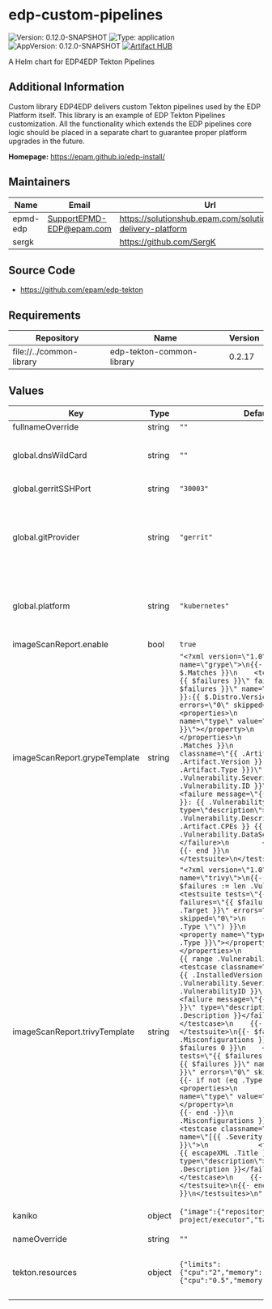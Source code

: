 # edp-custom-pipelines

![Version: 0.12.0-SNAPSHOT](https://img.shields.io/badge/Version-0.12.0--SNAPSHOT-informational?style=flat-square) ![Type: application](https://img.shields.io/badge/Type-application-informational?style=flat-square) ![AppVersion: 0.12.0-SNAPSHOT](https://img.shields.io/badge/AppVersion-0.12.0--SNAPSHOT-informational?style=flat-square)
[![Artifact HUB](https://img.shields.io/endpoint?url=https://artifacthub.io/badge/repository/epmdedp)](https://artifacthub.io/packages/search?repo=epmdedp)

A Helm chart for EDP4EDP Tekton Pipelines

## Additional Information

Custom library EDP4EDP delivers custom Tekton pipelines used by the EDP Platform itself. This library is an example of EDP Tekton Pipelines customization. All the functionality which extends the EDP pipelines core logic should be placed in a separate chart to guarantee proper platform upgrades in the future.

**Homepage:** <https://epam.github.io/edp-install/>

## Maintainers

| Name | Email | Url |
| ---- | ------ | --- |
| epmd-edp | <SupportEPMD-EDP@epam.com> | <https://solutionshub.epam.com/solution/epam-delivery-platform> |
| sergk |  | <https://github.com/SergK> |

## Source Code

* <https://github.com/epam/edp-tekton>

## Requirements

| Repository | Name | Version |
|------------|------|---------|
| file://../common-library | edp-tekton-common-library | 0.2.17 |

## Values

| Key | Type | Default | Description |
|-----|------|---------|-------------|
| fullnameOverride | string | `""` |  |
| global.dnsWildCard | string | `""` | a cluster DNS wildcard name |
| global.gerritSSHPort | string | `"30003"` | Gerrit SSH node port |
| global.gitProvider | string | `"gerrit"` | Define Git Provider to be used in Pipelines. Can be gerrit (default), gitlab, github |
| global.platform | string | `"kubernetes"` | platform type that can be "kubernetes" or "openshift" |
| imageScanReport.enable | bool | `true` |  |
| imageScanReport.grypeTemplate | string | `"<?xml version=\"1.0\" ?>\n<testsuites name=\"grype\">\n{{- $failures := len $.Matches }}\n    <testsuite tests=\"{{ $failures }}\" failures=\"{{ $failures }}\" name=\"{{ $.Distro.Name }}:{{ $.Distro.Version }}\" errors=\"0\" skipped=\"0\">\n        <properties>\n            <property name=\"type\" value=\"{{ $.Distro.Name }}\"></property>\n        </properties>\n        {{- range .Matches }}\n        <testcase classname=\"{{ .Artifact.Name }}-{{ .Artifact.Version }} ({{ .Artifact.Type }})\" name=\"[{{ .Vulnerability.Severity }}] {{ .Vulnerability.ID }}\">\n            <failure message=\"{{ .Artifact.Name }}: {{ .Vulnerability.ID }}\" type=\"description\">{{ .Vulnerability.Description }} {{ .Artifact.CPEs }} {{ .Vulnerability.DataSource }}</failure>\n        </testcase>\n        {{- end }}\n    </testsuite>\n</testsuites>\n"` |  |
| imageScanReport.trivyTemplate | string | `"<?xml version=\"1.0\" ?>\n<testsuites name=\"trivy\">\n{{- range . -}}\n{{- $failures := len .Vulnerabilities }}\n    <testsuite tests=\"{{ $failures }}\" failures=\"{{ $failures }}\" name=\"{{  .Target }}\" errors=\"0\" skipped=\"0\">\n    {{- if not (eq .Type \"\") }}\n        <properties>\n            <property name=\"type\" value=\"{{ .Type }}\"></property>\n        </properties>\n        {{- end -}}\n        {{ range .Vulnerabilities }}\n        <testcase classname=\"{{ .PkgName }}-{{ .InstalledVersion }}\" name=\"[{{ .Vulnerability.Severity }}] {{ .VulnerabilityID }}\">\n            <failure message=\"{{ escapeXML .Title }}\" type=\"description\">{{ escapeXML .Description }}</failure>\n        </testcase>\n    {{- end }}\n    </testsuite>\n{{- $failures := len .Misconfigurations }}\n{{- if gt $failures 0 }}\n    <testsuite tests=\"{{ $failures }}\" failures=\"{{ $failures }}\" name=\"{{  .Target }}\" errors=\"0\" skipped=\"0\">\n    {{- if not (eq .Type \"\") }}\n        <properties>\n            <property name=\"type\" value=\"{{ .Type }}\"></property>\n        </properties>\n        {{- end -}}\n        {{ range .Misconfigurations }}\n        <testcase classname=\"{{ .Type }}\" name=\"[{{ .Severity }}] {{ .ID }}\">\n            <failure message=\"{{ escapeXML .Title }}\" type=\"description\">{{ escapeXML .Description }}</failure>\n        </testcase>\n    {{- end }}\n    </testsuite>\n{{- end }}\n{{- end }}\n</testsuites>\n"` |  |
| kaniko | object | `{"image":{"repository":"gcr.io/kaniko-project/executor","tag":"v1.12.1"}}` | Kaniko configuration section |
| nameOverride | string | `""` |  |
| tekton.resources | object | `{"limits":{"cpu":"2","memory":"3Gi"},"requests":{"cpu":"0.5","memory":"2Gi"}}` | The resource limits and requests for the Tekton Tasks |

